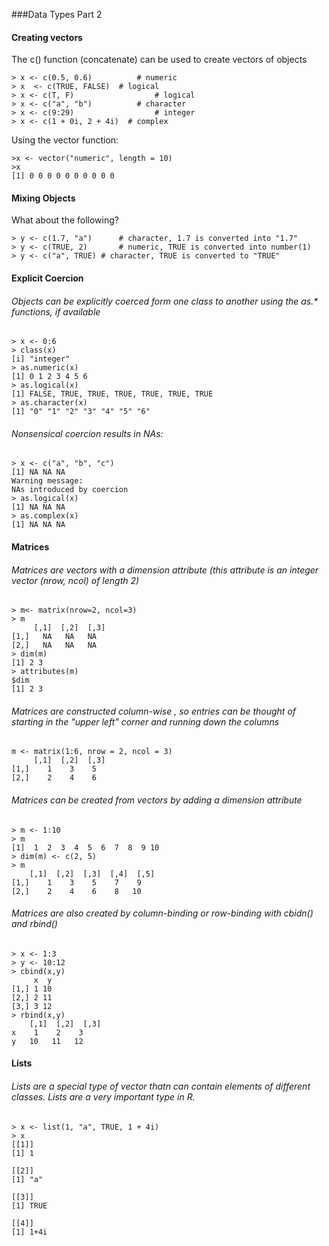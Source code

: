 ###Data Types Part 2

#### Creating vectors
The c() function (concatenate) can be used to create vectors of objects

	> x <- c(0.5, 0.6)			# numeric
	> x  <- c(TRUE, FALSE)	# logical
	> x <- c(T, F) 					# logical
	> x <- c("a", "b")			# character
	> x <- c(9:29)					# integer
	> x <- c(1 + 0i, 2 + 4i)  # complex
	
Using the vector function:

	>x <- vector("numeric", length = 10)
	>x
	[1] 0 0 0 0 0 0 0 0 0 0
	
#### Mixing Objects

What about the following?

	> y <- c(1.7, "a") 		# character, 1.7 is converted into "1.7"
	> y <- c(TRUE, 2) 		# numeric, TRUE is converted into number(1)
	> y <- c("a", TRUE)	# character, TRUE is converted to "TRUE"
	
#### Explicit Coercion

###### Objects can be explicitly coerced form one class to another using the as.* functions, if available
	> x <- 0:6
	> class(x)
	[i] "integer"
	> as.numeric(x)
	[1] 0 1 2 3 4 5 6 
	> as.logical(x)
	[1] FALSE, TRUE, TRUE, TRUE, TRUE, TRUE, TRUE
	> as.character(x)
	[1] "0" "1" "2" "3" "4" "5" "6"
	
###### Nonsensical coercion results in NAs:
	> x <- c("a", "b", "c")
	[1] NA NA NA
	Warning message:
	NAs introduced by coercion
	> as.logical(x)
	[1] NA NA NA
	> as.complex(x)
	[1] NA NA NA

#### Matrices
###### Matrices are vectors with a dimension attribute (this attribute is an integer vector (nrow, ncol) of length 2)
	> m<- matrix(nrow=2, ncol=3)
	> m
		 [,1]  [,2]  [,3]
	[1,]   NA   NA   NA
	[2,]   NA   NA   NA
	> dim(m)
	[1] 2 3
	> attributes(m)
	$dim
	[1] 2 3

###### Matrices are constructed _column-wise_ , so entries can be thought of starting in the "upper left" corner and running down the columns

	m <- matrix(1:6, nrow = 2, ncol = 3)
	     [,1]  [,2]  [,3]
	[1,]    1    3    5
	[2,]    2    4    6
	
###### Matrices can be created from vectors by adding a dimension attribute
	> m <- 1:10
	> m
 	[1]  1  2  3  4  5  6  7  8  9 10
	> dim(m) <- c(2, 5)
	> m
     	[,1]  [,2]  [,3]  [,4]  [,5]
	[1,]    1    3    5    7    9
	[2,]    2    4    6    8   10
	
###### Matrices are also created by _column-binding_ or _row-binding_ with cbidn() and rbind()

	> x <- 1:3
	> y <- 10:12
	> cbind(x,y)
     	 x  y
	[1,] 1 10
	[2,] 2 11
	[3,] 3 12
	> rbind(x,y)
  		[,1]  [,2]  [,3]
	x    1    2    3
	y   10   11   12
	
#### Lists

###### Lists are a special type of vector thatn can contain elements of different classes. Lists are a very important type in R.
	
	> x <- list(1, "a", TRUE, 1 + 4i)
	> x
	[[1]]
	[1] 1

	[[2]]
	[1] "a"

	[[3]]
	[1] TRUE

	[[4]]
	[1] 1+4i